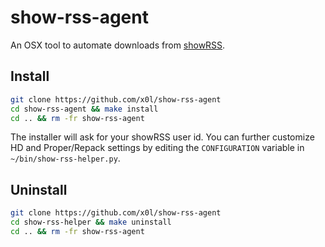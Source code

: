 # show-rss-agent

An OSX tool to automate downloads from [showRSS](http://showrss.info/).

## Install
```sh
git clone https://github.com/x0l/show-rss-agent
cd show-rss-agent && make install
cd .. && rm -fr show-rss-agent
```

The installer will ask for your showRSS user id. You can further customize HD and Proper/Repack settings by editing the `CONFIGURATION` variable in `~/bin/show-rss-helper.py`.

## Uninstall

```sh
git clone https://github.com/x0l/show-rss-agent
cd show-rss-helper && make uninstall
cd .. && rm -fr show-rss-agent
```
